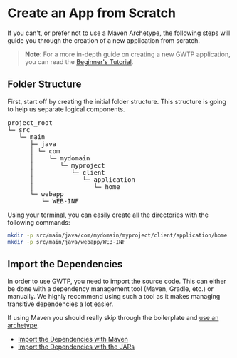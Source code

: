 # Create an App from Scratch
If you can't, or prefer not to use a Maven Archetype, the following steps will guide you through the creation of a new application from scratch.

> **Note**: For a more in-depth guide on creating a new GWTP application, you can read the [Beginner's Tutorial]({{#gwtp.doc.url.beginner_tutorial_part1}}).

## Folder Structure
First, start off by creating the initial folder structure. This structure is going to help us separate logical components.

<pre>
project_root
&boxur;&boxh; src
   &boxur;&boxh; main
      &boxvr;&boxh; java
      &boxv; &boxur;&boxh; com
      &boxv;    &boxur;&boxh; mydomain
      &boxv;       &boxur;&boxh; myproject
      &boxv;          &boxur;&boxh; client
      &boxv;             &boxur;&boxh; application
      &boxv;                &boxur;&boxh; home
      &boxur;&boxh; webapp
         &boxur;&boxh; WEB-INF
</pre>

Using your terminal, you can easily create all the directories with the following commands:

```bash
mkdir -p src/main/java/com/mydomain/myproject/client/application/home
mkdir -p src/main/java/webapp/WEB-INF
```

## Import the Dependencies
In order to use GWTP, you need to import the source code. This can either be done with a dependency management tool (Maven, Gradle, etc.) or manually. We highly recommend using such a tool as it makes managing transitive dependencies a lot easier.

If using Maven you should really skip through the boilerplate and [use an archetype]({{#gwtp.doc.url.use_archetype}}).

* [Import the Dependencies with Maven]({{#gwtp.doc.url.dependencies_maven}})
* [Import the Dependencies with the JARs]({{#gwtp.doc.url.dependencies_jars}})
